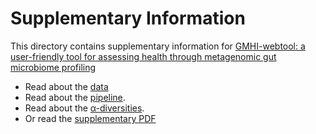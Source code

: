 # Supplementary Information
This directory contains supplementary information for [GMHI-webtool: a user-friendly tool for assessing health through metagenomic gut microbiome profiling](https://google.com)

* Read about the [data](https://github.com/danielchang2002/GMHI/tree/main/supplementary/data)
* Read about the [pipeline](https://github.com/danielchang2002/GMHI/tree/main/supplementary/pipeline).
* Read about the [α-diversities](https://github.com/danielchang2002/GMHI/tree/main/supplementary/diversity).
* Or read the [supplementary PDF](https://github.com/danielchang2002/GMHI/tree/main/supplementary/supplementary_v5.pdf)
